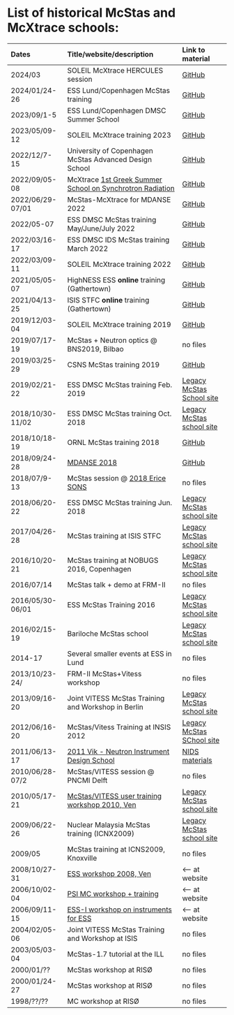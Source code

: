 # List of historical McStas and McXtrace schools:

| Dates  | Title/website/description  | Link to material |
|:----------|:----------|:----------|
| 2024/03    | SOLEIL McXtrace HERCULES session   | [GitHub](https://github.com/McStasMcXtrace/Schools/tree/master/2024/SOLEIL_Hercules_March_2024)  |
| 2024/01/24-26    | ESS Lund/Copenhagen McStas training   | [GitHub](https://github.com/McStasMcXtrace/Schools/tree/master/2024/ESS_Jan_2024)    |
| 2023/09/1-5    | ESS Lund/Copenhagen DMSC Summer School   | [GitHub](https://github.com/ess-dmsc-dram/dmsc-school) |
| 2023/05/09-12 | SOLEIL McXtrace training 2023 | [GitHub](https://github.com/McStasMcXtrace/Schools/tree/master/2023/SOLEIL_May_2023) |
| 2022/12/7-15 | University of Copenhagen McStas Advanced Design School | [GitHub](https://github.com/PaNOSC-ViNYL/McStasScript-notebooks/tree/main/McStas_Advanced_Design_School) |
| 2022/09/05-08 | McXtrace [1st Greek Summer School on Synchrotron Radiation](http://xafslab.physics.auth.gr/srss22.html) | [GitHub](https://github.com/McStasMcXtrace/Schools/tree/master/2022/SRSS22_Sept_2022_McXtrace) |
| 2022/06/29-07/01 | McStas-McXtrace for MDANSE 2022 | [GitHub](https://github.com/McStasMcXtrace/Schools/tree/master/2022/MDANSE2022_McStas_McXtrace)|
| 2022/05-07   | ESS DMSC McStas training May/June/July 2022 | [GitHub](https://github.com/McStasMcXtrace/Schools/tree/master/2022/ESS_May_June_2022)|
| 2022/03/16-17   | ESS DMSC IDS McStas training March 2022 | [GitHub](https://github.com/McStasMcXtrace/Schools/tree/master/2022/ESS_March_2022_IDS_Scipp_McStas_intro)|
| 2022/03/09-11   | SOLEIL McXtrace training 2022 | [GitHub](https://github.com/McStasMcXtrace/Schools/tree/master/2022/SOLEIL_March_2022)|
| 2021/05/05-07    | HighNESS ESS **online** training (Gathertown)    | [GitHub](https://github.com/McStasMcXtrace/Schools/tree/master/2021/ESS_May_2021)|
| 2021/04/13-25    | ISIS STFC **online** training (Gathertown)    | [GitHub](https://github.com/McStasMcXtrace/Schools/tree/master/2021/ISIS_April_2021)|
| 2019/12/03-04   | SOLEIL McXtrace training 2019 | [GitHub](https://github.com/McStasMcXtrace/Schools/tree/master/2019/SOLEIL_December_2019)|
| 2019/07/17-19   | McStas + Neutron optics @ BNS2019, Bilbao | no files |
| 2019/03/25-29   | CSNS McStas training 2019 | [GitHub](https://github.com/McStasMcXtrace/Schools/tree/master/2019/CSNS_March_2019)|
| 2019/02/21-22   | ESS DMSC McStas training Feb. 2019 | [Legacy McStas School site](http://schools.mcstas.org/ESS_DMSC_Feb_2019) |
| 2018/10/30-11/02  | ESS DMSC McStas training Oct. 2018 |   [Legacy McStas school site](http://schools.mcstas.org/ESS_DMSC_Oct-Nov_2018/) |
| 2018/10/18-19    | ORNL McStas training 2018   | [GitHub](https://github.com/McStasMcXtrace/Schools/tree/master/2018/ORNL_October_2018)
| 2018/09/24-28    | [MDANSE 2018](https://mdanse2018.essworkshop.org)   | [GitHub](https://github.com/McStasMcXtrace/Schools/tree/master/2018/MDANSE_Tenerife_September_2018)
| 2018/07/9-13  | McStas session @ [2018 Erice SONS](http://sons.uniroma2.it/ericeneutronschool/v-course-2018/) |   no files |
| 2018/06/20-22  | ESS DMSC McStas training Jun. 2018 |   [Legacy McStas school site](http://schools.mcstas.org/ESS_DMSC_June_2018/) |
| 2017/04/26-28    | McStas training at ISIS STFC | [Legacy McStas school site](http://schools.mcstas.org/April_2017_ISIS_STFC) |
| 2016/10/20-21       | McStas training at NOBUGS 2016, Copenhagen | [Legacy McStas school site](http://schools.mcstas.org/NOBUGS_2016/)|
| 2016/07/14 | McStas talk + demo at FRM-II | no files |
| 2016/05/30-06/01 | ESS McStas Training 2016 | [Legacy McStas school site](http://schools.mcstas.org/ESS_May_2016/) |
| 2016/02/15-19 | Bariloche McStas school | [Legacy McStas school site](http://schools.mcstas.org/Bariloche_2016/) |
| 2014-17    | Several smaller events at ESS in Lund   | no files |
| 2013/10/23-24/ | FRM-II McStas+Vitess workshop | no files |
| 2013/09/16-20    | Joint VITESS McStas Training and Workshop in Berlin  | [Legacy McStas school site](https://2013.essworkshop.org)    |
| 2012/06/16-20    | McStas/Vitess Training at INSIS 2012 | [Legacy McStas SChool site](http://schools.mcstas.org/INSIS_2012_Frascati/)    |
| 2011/06/13-17    | [2011 Vik - Neutron Instrument Design School](https://vik2011.essworkshop.org)   | [NIDS materials](https://vik2011.essworkshop.org/index/second-week-material.html)     |
| 2010/06/28-07/2  | McStas/VITESS session @ PNCMI Delft | no files |
| 2010/05/17-21    | [McStas/VITESS user training workshop 2010, Ven](https://ven2010.essworkshop.org)  | [Legacy McStas school site](http://schools.mcstas.org/McStas-Vitess-Backafallsbyn-Ven2010/)   |
| 2009/06/22-26    | Nuclear Malaysia McStas training (ICNX2009) | [Legacy McStas school site](http://schools.mcstas.org/McStas-Malaysia-Tutorial-2009/)    | 
| 2009/05 | McStas training at ICNS2009, Knoxville | no files |
| 2008/10/27-31    | [ESS workshop 2008, Ven](https://ven2008.essworkshop.org) | <-- at website     |
| 2006/10/02-04 | [PSI MC workshop + training](http://lns00.psi.ch/mcworkshop/)| <-- at website     |
| 2006/09/11-15 | [ESS-I workshop on instruments for ESS](https://rencurel2006.essworkshop.org) | <-- at website    |
| 2004/02/05-06 | Joint VITESS McStas Training and Workshop at ISIS | no files |
| 2003/05/03-04 | McStas-1.7 tutorial at the ILL | no files |
| 2000/01/??    | McStas workshop at RISØ | no files |
| 2000/01/24-27 | McStas workshop at RISØ | no files |
| 1998/??/??    | MC workshop at RISØ | no files |
